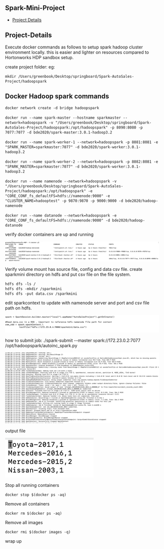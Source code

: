 ## Spark-Mini-Project
* [Project Details](#Project-Details)

## Project-Details

Execute docker commands as follows to setup spark hadoop cluster environment locally. this is easier and lighter on resources compared to Hortonworks HDP sandbox setup.

create project folder:
eg: 
```
mkdir /Users/greenbook/Desktop/springboard/Spark-AutoSales-Project/hadoopspark
```


Docker Hadoop spark commands 
--------------------------------------------------------

```
docker network create -d bridge hadoopspark

docker run --name spark-master --hostname sparkmaster --network=hadoopspark -v "/Users/greenbook/Desktop/springboard/Spark-AutoSales-Project/hadoopspark:/opt/hadoopspark" -p 8090:8080 -p 7077:7077 -d bde2020/spark-master:3.0.1-hadoop3.2

docker run --name spark-worker-1 --network=hadoopspark -p 8081:8081 -e "SPARK_MASTER=sparkmaster:7077" -d bde2020/spark-worker:3.0.1-hadoop3.2

docker run --name spark-worker-2 --network=hadoopspark -p 8082:8081 -e "SPARK_MASTER=sparkmaster:7077" -d bde2020/spark-worker:3.0.1-hadoop3.2

docker run --name namenode --network=hadoopspark -v "/Users/greenbook/Desktop/springboard/Spark-AutoSales-Project/hadoopspark:/opt/hadoopspark" -e "CORE_CONF_fs_defaultFS=hdfs://namenode:9000" -e "CLUSTER_NAME=hadooptest" -p 9870:9870 -p 9000:9000 -d bde2020/hadoop-namenode

docker run --name datanode --network=hadoopspark -e "CORE_CONF_fs_defaultFS=hdfs://namenode:9000" -d bde2020/hadoop-datanode

```

verify docker containers are up and running 

![Alt text](/images/container-status.png?raw=true "screenshot")

Verify volume mount has source file, config and data csv file. create sparkmini directory on hdfs and put csv file on the file system.

```
hdfs dfs -ls /
hdfs dfs -mkdir /sparkmini
hdfs dfs -put data.csv /sparkmini
```


edit sparkcontext to update with namenode server and port and csv file path on hdfs.

![Alt text](/images/namenode.png?raw=true "screenshot")

how to submit job:
./spark-submit --master spark://172.23.0.2:7077 /opt/hadoopspark/autoinc_spark.py

![Alt text](/images/running-job.png?raw=true "screenshot")

output file 

![Alt text](/images/output.png?raw=true "screenshot")


Stop all running containers

```
docker stop $(docker ps -aq)
```

Remove all containers
```
docker rm $(docker ps -aq)
```
Remove all images

```
docker rmi $(docker images -q)
```
wrap up